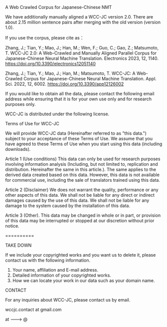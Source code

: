 A Web Crawled Corpus for Japanese-Chinese NMT

We have additionally manually aligned a WCC-JC version 2.0. There are about 2.15 million sentence pairs after merging with the old version (version 1.0).

If you use the corpus, please cite as：

Zhang, J.; Tian, Y.; Mao, J.; Han, M.; Wen, F.; Guo, C.; Gao, Z.; Matsumoto, T. WCC-JC 2.0: A Web-Crawled and Manually Aligned Parallel Corpus for Japanese-Chinese Neural Machine Translation. Electronics 2023, 12, 1140. https://doi.org/10.3390/electronics12051140

Zhang, J.; Tian, Y.; Mao, J.; Han, M.; Matsumoto, T. WCC-JC: A Web-Crawled Corpus for Japanese-Chinese Neural Machine Translation. Appl. Sci. 2022, 12, 6002. https://doi.org/10.3390/app12126002

If you would like to obtain all the data, please contact the following email address while ensuring that it is for your own use only and for research purposes only.

WCC-JC is distributed under the following license.

Terms of Use for WCC-JC

We will provide WCC-JC data (Hereinafter referred to as "this data.") subject to your acceptance of these Terms of Use. We assume that you have agreed to these Terms of Use when you start using this data (including downloads).

Article 1 (Use conditions)
This data can only be used for research purposes involving information analysis (Including, but not limited to, replication and distribution. Hereinafter the same in this article.). The same applies to the derived data created based on this data. However, this data is not available for commercial use, including the sale of translators trained using this data.

Article 2 (Disclaimer)
We does not warrant the quality, performance or any other aspects of this data. We shall not be liable for any direct or indirect damages caused by the use of this data. We shall not be liable for any damage to the system caused by the installation of this data.

Article 3 (Other).
This data may be changed in whole or in part, or provision of this data may be interrupted or stopped at our discretion without prior notice.


==========


TAKE DOWN

If we include your copyrighted works and you want us to delete it, please contact us with the following information.
1. Your name, affiliation and E-mail address.
2. Detailed information of your copyrighted works.
3. How we can locate your work in our data such as your domain name.

CONTACT

For any inquiries about WCC-JC, please contact us by email.

wccjc.contact at gmail.com

at ---> @
